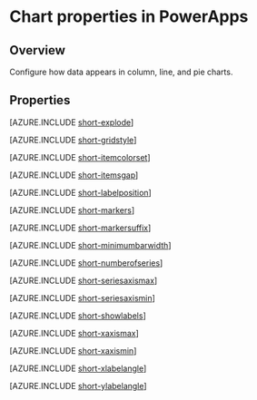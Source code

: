 <properties
    pageTitle="Chart properties | Microsoft PowerApps"
    description="Reference information about properties such as NumberOfSeries and ShowLabels"
    services=""
    suite="powerapps"
    documentationCenter="na"
    authors="aftowen"
    manager="erikre"
    editor=""
    tags=""/>

<tags
   ms.service="powerapps"
   ms.devlang="na"
   ms.topic="article"
   ms.tgt_pltfrm="na"
   ms.workload="na"
   ms.date="03/17/2016"
   ms.author="anneta"/>

# Chart properties in PowerApps #

## Overview ##
Configure how data appears in column, line, and pie charts.

## Properties ##

[AZURE.INCLUDE [short-explode](../../includes/short-explode.md)]

[AZURE.INCLUDE [short-gridstyle](../../includes/short-gridstyle.md)]

[AZURE.INCLUDE [short-itemcolorset](../../includes/short-itemcolorset.md)]

[AZURE.INCLUDE [short-itemsgap](../../includes/short-itemsgap.md)]

[AZURE.INCLUDE [short-labelposition](../../includes/short-labelposition.md)]

[AZURE.INCLUDE [short-markers](../../includes/short-markers.md)]

[AZURE.INCLUDE [short-markersuffix](../../includes/short-markersuffix.md)]

[AZURE.INCLUDE [short-minimumbarwidth](../../includes/short-minimumbarwidth.md)]

[AZURE.INCLUDE [short-numberofseries](../../includes/short-numberofseries.md)]

[AZURE.INCLUDE [short-seriesaxismax](../../includes/short-seriesaxismax.md)]

[AZURE.INCLUDE [short-seriesaxismin](../../includes/short-seriesaxismin.md)]

[AZURE.INCLUDE [short-showlabels](../../includes/short-showlabels.md)]

[AZURE.INCLUDE [short-xaxismax](../../includes/short-xaxismax.md)]

[AZURE.INCLUDE [short-xaxismin](../../includes/short-xaxismin.md)]

[AZURE.INCLUDE [short-xlabelangle](../../includes/short-xlabelangle.md)]

[AZURE.INCLUDE [short-ylabelangle](../../includes/short-ylabelangle.md)]
